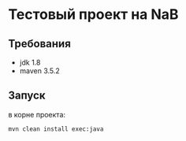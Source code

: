 # Тестовый проект на NaB
## Требования
- jdk 1.8
- maven 3.5.2
## Запуск
в корне проекта:
```$sh
mvn clean install exec:java
```